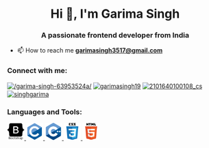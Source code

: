 <h1 align="center">Hi 👋, I'm Garima Singh</h1>
<h3 align="center">A passionate frontend developer from India</h3>

- 📫 How to reach me **garimasingh3517@gmail.com**

<h3 align="left">Connect with me:</h3>
<p align="left">
<a href="https://linkedin.com/in//garima-singh-63953524a/" target="blank"><img align="center" src="https://raw.githubusercontent.com/rahuldkjain/github-profile-readme-generator/master/src/images/icons/Social/linked-in-alt.svg" alt="/garima-singh-63953524a/" height="30" width="40" /></a>
<a href="https://www.codechef.com/users/garimasingh19" target="blank"><img align="center" src="https://cdn.jsdelivr.net/npm/simple-icons@3.1.0/icons/codechef.svg" alt="garimasingh19" height="30" width="40" /></a>
<a href="https://www.hackerrank.com/2101640100108_cs" target="blank"><img align="center" src="https://raw.githubusercontent.com/rahuldkjain/github-profile-readme-generator/master/src/images/icons/Social/hackerrank.svg" alt="2101640100108_cs" height="30" width="40" /></a>
<a href="https://www.leetcode.com/singhgarima" target="blank"><img align="center" src="https://raw.githubusercontent.com/rahuldkjain/github-profile-readme-generator/master/src/images/icons/Social/leet-code.svg" alt="singhgarima" height="30" width="40" /></a>
</p>

<h3 align="left">Languages and Tools:</h3>
<p align="left"> <a href="https://getbootstrap.com" target="_blank" rel="noreferrer"> <img src="https://raw.githubusercontent.com/devicons/devicon/master/icons/bootstrap/bootstrap-plain-wordmark.svg" alt="bootstrap" width="40" height="40"/> </a> <a href="https://www.cprogramming.com/" target="_blank" rel="noreferrer"> <img src="https://raw.githubusercontent.com/devicons/devicon/master/icons/c/c-original.svg" alt="c" width="40" height="40"/> </a> <a href="https://www.w3schools.com/cpp/" target="_blank" rel="noreferrer"> <img src="https://raw.githubusercontent.com/devicons/devicon/master/icons/cplusplus/cplusplus-original.svg" alt="cplusplus" width="40" height="40"/> </a> <a href="https://www.w3schools.com/css/" target="_blank" rel="noreferrer"> <img src="https://raw.githubusercontent.com/devicons/devicon/master/icons/css3/css3-original-wordmark.svg" alt="css3" width="40" height="40"/> </a> <a href="https://www.w3.org/html/" target="_blank" rel="noreferrer"> <img src="https://raw.githubusercontent.com/devicons/devicon/master/icons/html5/html5-original-wordmark.svg" alt="html5" width="40" height="40"/> </a> </p>

